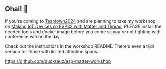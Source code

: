 ## Ohai! 👋

If you're coming to [Teardown2024](https://www.crowdsupply.com/teardown/portland-2024) and are planning to take my workshop on [Making IoT Devices on ESP32 with Matter and Thread](https://www.crowdsupply.com/teardown/portland-2024/workshop/making-iot-devices-on-esp32-with-matter-and-thread), *PLEASE* install the needed tools and docker image before you come so you're not fighting with conference wifi on the day.

Check out the instructions in the workshop README. There's even a tl;dr version for those with limited attention spans.

https://github.com/ducksauz/esp-matter-workshop
